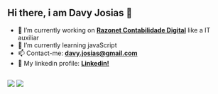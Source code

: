 ## Hi there, i am Davy Josias 👋

- 🔭 I’m currently working on <b><a href="https://www.razonet.com.br/" target="_blank">Razonet Contabilidade Digital</a></b> like a IT auxiliar
- 🌱 I’m currently learning javaScript
- 📫 Contact-me: <b>davy.josias@gmail.com</b>
- 🔗 My linkedin profile: <b><a href="https://www.linkedin.com/in/davy-josias-scheuermann-921a411b7/">Linkedin!</a></b>

##
<a href="https://www.instagram.com/davy.josias" target="_blank"><img src="https://img.shields.io/badge/-Instagram-%23E4405F?style=for-the-badge&logo=instagram&logoColor=white" target="_blank"></a>
<a href="https://www.linkedin.com/in/davy-josias-scheuermann-921a411b7/" target="_blank"><img src="https://img.shields.io/badge/-LinkedIn-%230077B5?style=for-the-badge&logo=linkedin&logoColor=white" target="_blank"></a> 
